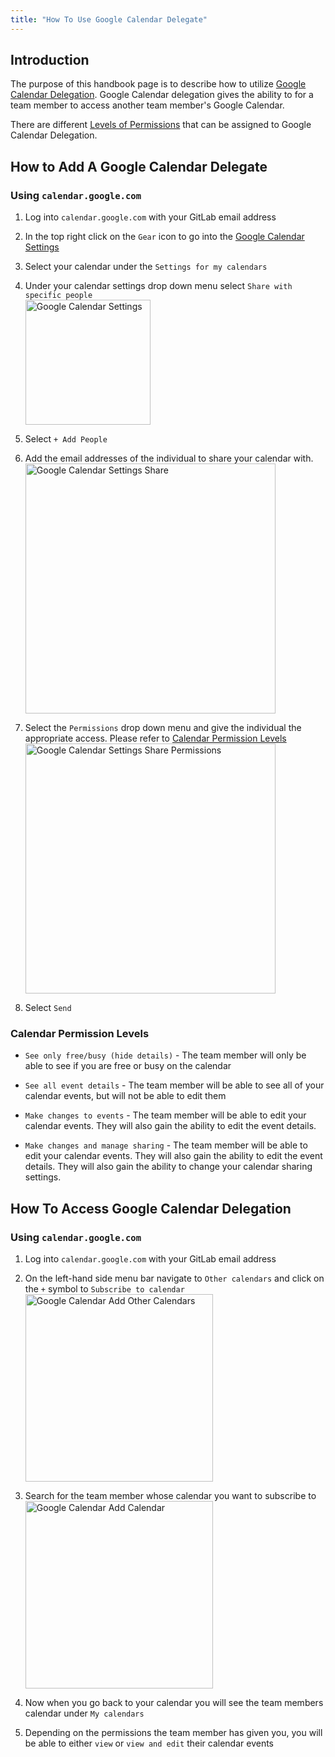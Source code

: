 ```yaml
---
title: "How To Use Google Calendar Delegate"
---
```


## Introduction

The purpose of this handbook page is to describe how to utilize [Google Calendar Delegation](https://support.google.com/a/users/answer/168126?hl=en#:~:text=When%20you%20set%20up%20mail,parts%20of%20your%20account%E2%80%8B.). Google Calendar delegation gives the ability to for a team member to access
another team member's Google Calendar.

There are different [Levels of Permissions](https://support.google.com/a/users/answer/37082#Delegate_Calendar&zippy=%2Cunderstand-permission-settings-for-shared-calendars) that can be assigned to Google Calendar Delegation.

## How to Add A Google Calendar Delegate

### Using `calendar.google.com`

1. Log into `calendar.google.com` with your GitLab email address

1. In the top right click on the `Gear` icon to go into the [Google Calendar Settings](https://support.google.com/calendar/answer/6084644?hl=en&co=GENIE.Platform%3DAndroid)

1. Select your calendar under the `Settings for my calendars`

1. Under your calendar settings drop down menu select `Share with specific people`<br>
   <img src="/images/business-technology/end-user-services/how-to-articles/google-workspace/google-calendar-delegation/google_calendar_settings.png" alt="Google Calendar Settings" width="200"/><br>

1. Select `+ Add People`

1. Add the email addresses of the individual to share your calendar with.<br>
   <img src="/images/business-technology/end-user-services/how-to-articles/google-workspace/google-calendar-delegation/google_calendar_settings_share.png" alt="Google Calendar Settings Share" width="400"/><br>

1. Select the `Permissions` drop down menu and give the individual the appropriate access. Please refer to [Calendar Permission Levels](#calendar-permission-levels)<br>
   <img src="/images/business-technology/end-user-services/how-to-articles/google-workspace/google-calendar-delegation/google_calendar_settings_share_permissions.png" alt="Google Calendar Settings Share Permissions" width="400"/><br>

1. Select `Send`

### Calendar Permission Levels

- `See only free/busy (hide details)` - The team member will only be able to see if you are free or busy on the calendar

- `See all event details` - The team member will be able to see all of your calendar events, but will not be able to edit them

- `Make changes to events` - The team member will be able to edit your calendar events. They will also gain the ability to edit the event details.

- `Make changes and manage sharing` - The team member will be able to edit your calendar events. They will also gain the ability to edit the event details. They will also gain the ability to change your calendar sharing settings.

## How To Access Google Calendar Delegation

### Using `calendar.google.com`

1. Log into `calendar.google.com` with your GitLab email address

1. On the left-hand side menu bar navigate to `Other calendars` and click on the `+` symbol to `Subscribe to calendar`<br>
   <img src="/images/business-technology/end-user-services/how-to-articles/google-workspace/google-calendar-delegation/google_calendar_add_other_calendars.png" alt="Google Calendar Add Other Calendars" width="300"/>

1. Search for the team member whose calendar you want to subscribe to<br>
   <img src="/images/business-technology/end-user-services/how-to-articles/google-workspace/google-calendar-delegation/google_calendar_add_calendar.png" alt="Google Calendar Add Calendar" width="300"/>

1. Now when you go back to your calendar you will see the team members calendar under `My calendars`

1. Depending on the permissions the team member has given you, you will be able to either `view` or `view and edit` their calendar events
